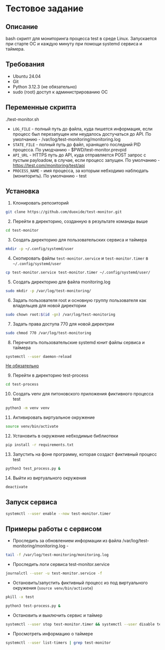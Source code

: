# Тестовое задание

## Описание

bash скрипт для мониторинга процесса test в среде Linux. Запускается при старте ОС и каждую минуту при помощи systemd сервиса и таймера.

## Требования

* Ubuntu 24.04
* Git
* Python 3.12.3 (не обязательно)
* sudo (root) доступ к администрированию ОС

## Переменные скрипта

./test-monitor.sh

* `LOG_FILE` - полный путь до файла, куда пишется информация, если процесс был перезапущен или неудалось достучаться до API. По умолчанию - /var/log/test-monitoring/monitoring.log
* `STATE_FILE` - полный путь до файл, хранящего последний PID процесса. По умодчанию - $PWD/test-monitor.prevpid
* `API_URL` - HTTPS путь до API, куда отправляется POST запрос с пустым payloadом, в случае, если процесс запущен. По умолчанию - https://test.com/monitoring/test/api
* `PROCESS_NAME` - имя процесса, за которым небходимо наблюдать (мониторить). По умолчанию - test

## Установка

1. Клонировать репозиторий
```bash
git clone https://github.com/duoxide/test-monitor.git
```
2. Перейти в директорию, созданную в результате команды выше
```bash
cd test-monitor
```
3. Создать директорию для пользовательских сервиса и таймера
```bash
mkdir -p ~/.config/systemd/user
```
4. Скопировать файлы `test-monitor.service` и `test-monitor.timer` в `~/.config/systemd/user`
```bash
cp test-monitor.service test-monitor.timer ~/.config/systemd/user/
```
5. Создать директорию для файла monitoring.log
```bash
sudo mkdir -p /var/log/test-monitoring/
```
6. Задать пользователя root и основную группу пользователя как владельцев для новой директории
```bash
sudo chown root:$(id -gn) /var/log/test-monitoring
```
7. Задать права доступа 770 для новой директрии
```bash
sudo chmod 770 /var/log/test-monitoring
```
8. Перечитать пользовательские systemd юнит файлы сервиса и таймера
```bash
systemctl --user daemon-reload
```

<u>Не обязательно</u>

9. Перейти в директорию test-process
```bash
cd test-process
```
10. Создать venv для питоновского приложения фиктивного процесса test
```bash
python3 -m venv venv
```
11. Активировать виртуальное окружение
```bash
source venv/bin/activate
```
12. Установить в окружение небходимые библиотеки
```bash
pip install -r requirements.txt
```
13. Запустить на фоне программу, которая создаст фиктивный процесс test
```bash
python3 test_process.py &
```
14. Выйти из виртуального окружения
```bash
deactivate
```

## Запуск сервиса

```bash
systemctl --user enable --now test-monitor.timer
```

## Примеры работы с сервисом

* Проследить за обновлением информации из файла /var/log/test-monitoring/monitoring.log - 
```bash
tail -f /var/log/test-monitoring/monitoring.log
```
* Проследить логи сервиса test-monitor.service
```bash
journalctl --user -u test-monitor.service -f
```
* Остановить/запустить фиктивный процесс из под виртуального окружения (`source venv/bin/activate`)
```bash
pkill -x test
```
```bash
python3 test-process.py &
```
* Остановить и выключить сервис и таймер
```bash
systemctl --user stop test-monitor.timer && systemctl --user disable test-monitor.timer
```
* Просмотреть информацию о таймере
```bash
systemctl --user list-timers | grep test-monitor
```